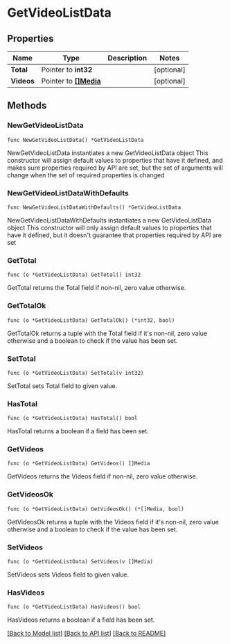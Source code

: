 # GetVideoListData

## Properties

Name | Type | Description | Notes
------------ | ------------- | ------------- | -------------
**Total** | Pointer to **int32** |  | [optional] 
**Videos** | Pointer to [**[]Media**](Media.md) |  | [optional] 

## Methods

### NewGetVideoListData

`func NewGetVideoListData() *GetVideoListData`

NewGetVideoListData instantiates a new GetVideoListData object
This constructor will assign default values to properties that have it defined,
and makes sure properties required by API are set, but the set of arguments
will change when the set of required properties is changed

### NewGetVideoListDataWithDefaults

`func NewGetVideoListDataWithDefaults() *GetVideoListData`

NewGetVideoListDataWithDefaults instantiates a new GetVideoListData object
This constructor will only assign default values to properties that have it defined,
but it doesn't guarantee that properties required by API are set

### GetTotal

`func (o *GetVideoListData) GetTotal() int32`

GetTotal returns the Total field if non-nil, zero value otherwise.

### GetTotalOk

`func (o *GetVideoListData) GetTotalOk() (*int32, bool)`

GetTotalOk returns a tuple with the Total field if it's non-nil, zero value otherwise
and a boolean to check if the value has been set.

### SetTotal

`func (o *GetVideoListData) SetTotal(v int32)`

SetTotal sets Total field to given value.

### HasTotal

`func (o *GetVideoListData) HasTotal() bool`

HasTotal returns a boolean if a field has been set.

### GetVideos

`func (o *GetVideoListData) GetVideos() []Media`

GetVideos returns the Videos field if non-nil, zero value otherwise.

### GetVideosOk

`func (o *GetVideoListData) GetVideosOk() (*[]Media, bool)`

GetVideosOk returns a tuple with the Videos field if it's non-nil, zero value otherwise
and a boolean to check if the value has been set.

### SetVideos

`func (o *GetVideoListData) SetVideos(v []Media)`

SetVideos sets Videos field to given value.

### HasVideos

`func (o *GetVideoListData) HasVideos() bool`

HasVideos returns a boolean if a field has been set.


[[Back to Model list]](../README.md#documentation-for-models) [[Back to API list]](../README.md#documentation-for-api-endpoints) [[Back to README]](../README.md)


